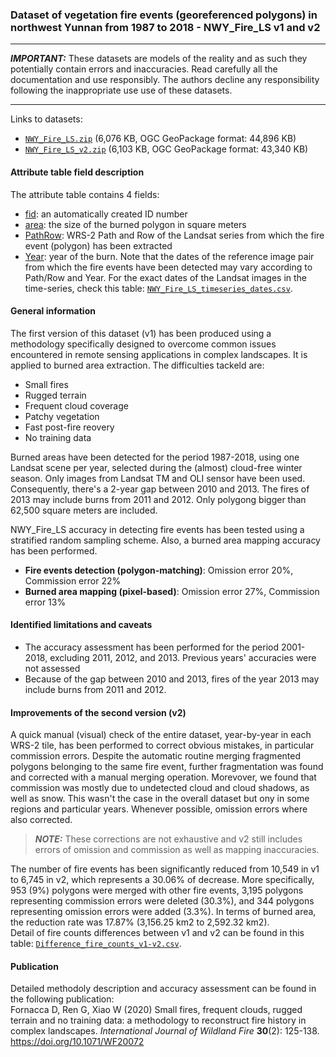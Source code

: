 ### Dataset of vegetation fire events (georeferenced polygons) in northwest Yunnan from 1987 to 2018 - NWY_Fire_LS v1 and v2

---

***IMPORTANT:*** These datasets are models of the reality and as such they potentially contain errors and inaccuracies. Read carefully all the documentation and use responsibly. The authors decline any responsibility following the inappropriate use use of these datasets.

---

Links to datasets:  
- [`NWY_Fire_LS.zip`](NWY_Fire_LS.zip) (6,076 KB, OGC GeoPackage format: 44,896 KB)
- [`NWY_Fire_LS_v2.zip`](NWY_Fire_LS_v2.zip) (6,103 KB, OGC GeoPackage format: 43,340 KB)
 
#### Attribute table field description
The attribute table contains 4 fields:
- <ins>fid</ins>: an automatically created ID number
- <ins>area</ins>: the size of the burned polygon in square meters
- <ins>PathRow</ins>: WRS-2 Path and Row of the Landsat series from which the fire event (polygon) has been extracted
- <ins>Year</ins>: year of the burn. Note that the dates of the reference image pair from which the fire events have been detected may vary according to Path/Row and Year. For the exact dates of the Landsat images in the time-series, check this table: [`NWY_Fire_LS_timeseries_dates.csv`](NWY_Fire_LS_timeseries_dates.csv).  

#### General information
The first version of this dataset (v1) has been produced using a methodology specifically designed to overcome common issues encountered in remote sensing applications in complex landscapes. It is applied to burned area extraction. The difficulties tackeld are:
- Small fires
- Rugged terrain
- Frequent cloud coverage
- Patchy vegetation
- Fast post-fire reovery
- No training data

Burned areas have been detected for the period 1987-2018, using one Landsat scene per year, selected during the (almost) cloud-free winter season. Only images from Landsat TM and OLI sensor have been used. Consequently, there's a 2-year gap between 2010 and 2013. The fires of 2013 may include burns from 2011 and 2012. Only polygong bigger than 62,500 square meters are included.

NWY_Fire_LS accuracy in detecting fire events has been tested using a stratified random sampling scheme. Also, a burned area mapping accuracy has been performed. 
- **Fire events detection (polygon-matching)**: Omission error 20%, Commission error 22%
- **Burned area mapping (pixel-based)**: Omission error 27%, Commission error 13%

#### Identified limitations and caveats
- The accuracy assessment has been performed for the period 2001-2018, excluding 2011, 2012, and 2013. Previous years' accuracies were not assessed
- Because of the gap between 2010 and 2013, fires of the year 2013 may include burns from 2011 and 2012. 

#### Improvements of the second version (v2)
A quick manual (visual) check of the entire dataset, year-by-year in each WRS-2 tile, has been performed to correct obvious mistakes, in particular commission errors. Despite the automatic routine merging fragmented polygons belonging to the same fire event, further fragmentation was found and corrected with a manual merging operation. Morevover, we found that commission was mostly due to undetected cloud and cloud shadows, as well as snow. This wasn't the case in the overall dataset but ony in some regions and particular years. Whenever possible, omission errors where also corrected.   
> **_NOTE:_**  These corrections are not exhaustive and v2 still includes errors of omission and commission as well as mapping inaccuracies.

The number of fire events has been significantly reduced from 10,549 in v1 to 6,745 in v2, which represents a 30.06% of decrease. More specifically, 953 (9%) polygons were merged with other fire events, 	3,195 polygons representing commission errors were deleted (30.3%), and 344 polygons representing omission errors were added (3.3%). In terms of burned area, the reduction rate was 17.87% (3,156.25 km2 to 2,592.32 km2).  
Detail of fire counts differences between v1 and v2 can be found in this table: [`Difference_fire_counts_v1-v2.csv`](Difference_fire_counts_v1-v2.csv).

#### Publication
Detailed methodoly description and accuracy assessment can be found in the following publication:  
Fornacca D, Ren G, Xiao W (2020) Small fires, frequent clouds, rugged terrain and no training data: a methodology to reconstruct fire history in complex landscapes. _International Journal of Wildland Fire_ **30**(2): 125-138. https://doi.org/10.1071/WF20072
